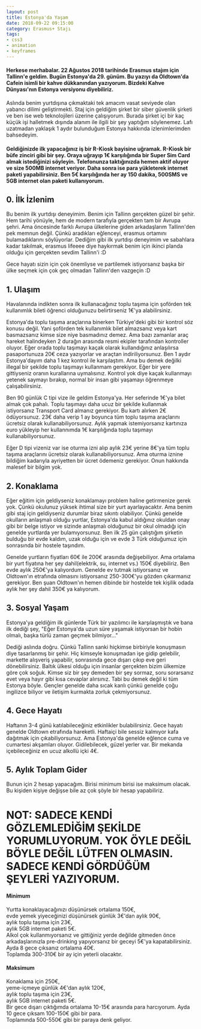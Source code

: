 ```yaml
---
layout: post
title: Estonya'da Yaşam
date: 2018-09-22 09:15:00
category: Erasmus+ Stajı
tags:
- css3
- animation
- keyframes
---
```

<h4>Herkese merhabalar.
    22 Ağustos 2018 tarihinde Erasmus stajım için Tallinn'e geldim. Bugün Estonya'da 29. günüm. Bu yazıyı da
    Oldtown'da Cafein isimli bir kahve dükkanından yazıyorum. Bizdeki Kahve Dünyası'nın Estonya versiyonu diyebiliriz.
</h4>
<p>
    Aslında benim yurtdışına çıkmaktaki tek amacım vasat seviyede olan yabancı dilimi geliştirmekti. Staj için geldiğim
    şirket bir siber güvenlik şirketi ve ben ise web teknolojileri üzerine çalışıyorum. Burada şirket içi bir kaç küçük
    işi halletmek dışında alanım ile ilgili bir şey yaptığım söylenemez. Lafı uzatmadan yaklaşık 1 aydır bulunduğum
    Estonya hakkında izlenimlerimden bahsedeyim.
</p>

<h4>Geldiğinizde ilk yapacağınız iş bir R-Kiosk bayisine uğramak. R-Kiosk bir büfe zinciri gibi bir şey. Oraya uğrayıp
    1€ karşılığında bir Super Sim Card almak istediğinizi söyleyin. Telefonunza taktığınızda hemen aktif oluyor ve size
    500MB internet veriyor. Daha sonra ise para yükleterek internet paketi yapabilirsiniz. Ben 5€ karşılığında her ay
    150 dakika, 500SMS ve 5GB internet olan paketi kullanıyorum.</h4>

<h2>0. İlk İzlenim</h2>
<p>Bu benim ilk yurtdışı deneyimim. Benim için Tallinn gerçekten güzel bir şehir. Hem tarihi yönüyle, hem de modern
    tarafıyla gerçekten tam bir Avrupa şehri. Ama öncesinde farklı Avrupa ülkelerine giden arkadaşlarım Tallinn'den pek
    memnun değil. Çünkü aradıkları eğlenceyi, erasmus ortamını bulamadıklarını söylüyorlar. Dediğim gibi ilk yurtdışı
    deneyimim ve sabahlara kadar takılmak, erasmus lifeeee diye haykırmak benim için ikinci planda olduğu için
    gerçekten sevdim Tallinn'i :D</p>
<p>Gece hayatı sizin için çok önemliyse ve partilemek istiyorsanız başka bir ülke seçmek için çok geç olmadan
    Tallinn'den vazgeçin :D </p>

<h2>1. Ulaşım</h2>
<p>Havalanında indikten sonra ilk kullanacağınız toplu taşıma için şoförden tek kullanımlık bileti öğrenci olduğunuzu
    belirtirseniz 1€'ya alabilirsiniz.</p>
<p>Estonya'da toplu taşıma araçlarına binerken Türkiye'deki gibi bir kontrol söz konusu değil. Yani şoförden tek
    kullanımlık bilet almazsanız veya kart basmazsanız kimse size niye basmadınız demez. Ama bazı zamanlar araç hareket
    halindeyken 2 durağın arasında resmi ekipler tarafından kontroller oluyor. Eğer orada toplu taşımayı kaçak olarak
    kullandığınız anlaşılırsa pasaportunuza 20€ ceza yazıyorlar ve araçtan indiriliyorsunuz. Ben 1 aydır Estonya'dayım
    daha 1 kez kontrol ile karşılaştım. Ama bu demek değilki illegal bir şekilde toplu taşımayı kullanmam gerekiyor.
    Eğer bir yere gittiyseniz oranın kurallarına uymalısınız. Kontrol yok diye kaçak kullanmayı yetenek saymayı
    bırakıp, normal bir insan gibi yaşamayı öğrenmeye çalışabilirsiniz.</p>
<p>
    Ben 90 günlük C tipi vize ile geldim Estonya'ya. Her seferinde 1€'ya bilet almak çok pahalı. Toplu taşımayı daha
    ucuz bir şekilde kullanmak istiyorsanız Transport Card almanız
    gerekiyor. Bu kartı alırken 2€ ödüyorsunuz. 23€ daha verip 1 ay boyunca tüm toplu taşıma araçlarını ücretsiz olarak
    kullanabiliyorsunuz. Aylık yapmak istemiyorsanız kartınıza euro yükleyip her kullannımda 1€ karşılığında toplu
    taşımayı kullanabiliyorsunuz.
</p>
<p>
    Eğer D tipi vizeniz var ise oturma izni alıp aylık 23€ yerine 8€'ya tüm toplu taşıma araçlarını ücretsiz olarak
    kullanabiliyorsunuz. Ama oturma iznine bildiğim kadarıyla ayriyetten bir ücret ödemeniz gerekiyor. Onun hakkında
    malesef bir bilgim yok.

</p>

<h2>2. Konaklama</h2>
<p>Eğer eğitim için geldiyseniz konaklamayı problem haline getirmenize gerek yok. Çünkü okulunuz yüksek ihtimal size
    bir yurt ayarlayacaktır. Ama benim gibi staj için geldiyseniz durumlar biraz sıkıntı olabiliyor. Çünkü genelde
    okulların anlaşmalı olduğu yurtlar, Estonya'da kabul aldığınız okuldan onay gibi bir belge istiyor ve sizinde
    anlaşmalı olduğunuz bir okul olmadığı için genelde yurtlarda yer bulamıyorsunuz. Ben ilk 25 gün çalıştığım şirketin
    bulduğu bir evde kaldım, uzak olduğu için ve evde 3 Türk olduğumuz için sonrasında bir hostele taşındım.</p>
<p>Genelde yurtların fiyatları 60€ ile 200€ arasında değişebiliyor. Ama ortalama bir yurt fiyatına her şey
    dahil(elektrik, su, internet vs.) 150€ diyebiliriz. Ben evde aylık 250€'ya kalıyordum. Genelde ev tutmak
    istiyorsanız ve Oldtown'ın etrafında olmasını istiyorsanız 250-300€'yu gözden çıkarmanız gerekiyor. Ben şuan
    Oldtown'ın hemen dibinde bir hostelde tek kişilik odada aylık her şey dahil 350€ ya kalıyorum.</p>

<h2>3. Sosyal Yaşam</h2>
<p>Estonya'ya geldiğim ilk günlerde Türk bir yazılımcı ile karşılaşmıştık ve bana ilk dediği şey, "Eğer Estonya'da uzun
    süre yaşamak istiyorsan bir hobin olmalı, başka türlü zaman geçmek bilmiyor..."</p>
<p>Dediği aslında doğru. Çünkü Tallinn sanki hiçkimse birbiriyle konuşmasın diye tasarlanmış bir şehir. Hiç kimseyle
    konuşmadan işe gidip gelebilir, markette alışveriş yapabilir, sonrasında gece dışarı çıkıp eve geri dönebilirsiniz.
    Baltık ülkesi olduğu için insanlar gerçekten bizim ülkemize göre çok soğuk. Kimse siz bir şey demeden bir şey
    sormaz, soru sorarsanız evet veya hayır gibi kısa cevaplar alırsınız. Tabi bu demek değil ki tüm Estonya böyle.
    Gençler genelde daha sıcak kanlı çünkü genelde çoğu ingilizce biliyor ve iletişim kurmakta zorluk çekmiyorsunuz.</p>

<h2>4. Gece Hayatı</h2>
<p>Haftanın 3-4 günü katılabileceğiniz etkinlikler bulabilirsiniz. Gece hayatı genelde Oldtown etrafında hareketli.
    Haftaiçi bile sessiz kalmıyor kafa dağıtmak için çıkabiliyorsunuz. Ama Estonya'da genelde eğlence cuma ve cumartesi
    akşamları oluyor. Gidilebilecek, güzel yerler var. Bir mekanda içebileceğiniz en ucuz alkollü içki 4€. </p>

<h2>5. Aylık Toplam Gider</h2>
<p>Bunun için 2 hesap yapacağım. Birisi minimum birisi ise maksimum olacak.
    Bu kişiden kişiye değişse bile az çok şöyle bir hesap yapabiliriz. </p>
<h1>NOT: SADECE KENDİ GÖZLEMLEDİĞİM ŞEKİLDE YORUMLUYORUM. YOK ÖYLE DEĞİL BÖYLE DEĞİL LÜTFEN OLMASIN. SADECE KENDİ
    GÖRDÜĞÜM ŞEYLERİ YAZIYORUM.</h1>

<h4> Minimum </h4>
<p>Yurtta konaklayacağınızı düşünürsek ortalama 150€, <br> evde yemek yiyeceğinizi düşünürsek günlük 3€'dan aylık 90€,
    <br> aylık toplu taşıma için 23€, <br>aylık 5GB internet paketi 5€. <br> Alkol çok kullanmıyorsanız ve gittiğiniz
    yerde değilde gitmeden önce arkadaşlarınızla pre-drinking yapıyorsanız bir geceyi 5€'ya kapatabilirsiniz. Ayda 8
    gece çıksanız ortalama 40€. <br>Toplamda 300-310€ bir ay için yeterli olacaktır.</p>

<h4> Maksimum </h4>
<p>Konaklama için 250€, <br> yeme-içmeye günlük 4€'dan aylık 120€, <br> aylık toplu taşıma için 23€, <br> aylık 5GB
    internet paketi 5€. <br> Bir gece dışarı çıktığımda ortalama 10-15€ arasında para harcıyorum. Ayda 10 gece çıksam
    100-150€ gibi bir para. <br> Toplamında 500-550€ gibi bir paraya denk geliyor.</p>